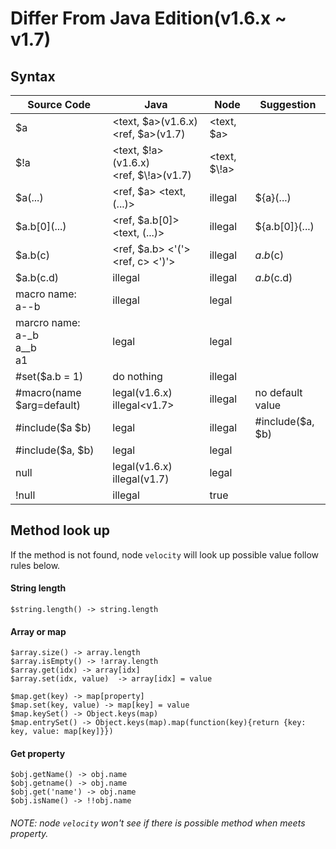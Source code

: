 # Differ From Java Edition(v1.6.x ~ v1.7)

## Syntax

Source Code | Java   | Node   | Suggestion
----------- | ------ | -------|------------
\$a | <text, $a>(v1.6.x)<br/><ref, \$a>(v1.7) | <text, \$a> |
$\!a | <text, $!a>(v1.6.x)<br/><ref, $\\!a>(v1.7) | <text, $\\!a> |
$a(...) | <ref, $a> <text, (...)> | illegal | ${a}(...)
$a.b\[0\](...) | <ref, $a.b[0]> <text, (...)> | illegal | ${a.b[0]}(...)
$a.b(c) | <ref, $a.b> <'('> <ref, c> <')'> | illegal | $a.b($c)
$a.b(c.d) | illegal | illegal | $a.b($c.d)
macro name:<br/>a--b| illegal | legal |
marcro name: <br/>a-_b<br/>a__b<br/>a1 | legal | legal
\#set($a.b = 1) | do nothing | illegal |
\#macro(name $arg=default) | legal(v1.6.x)<br/>illegal<v1.7> | illegal | no default value
\#include($a $b) | legal | illegal | \#include($a, $b)
\#include($a, $b) | legal | legal |
null | legal(v1.6.x)<br/>illegal(v1.7) | legal |
!null | illegal | true |

## Method look up

If the method is not found, node `velocity` will look up possible value follow rules below.

#### String length

```
$string.length() -> string.length
```

#### Array or map

```
$array.size() -> array.length
$array.isEmpty() -> !array.length
$array.get(idx) -> array[idx]
$array.set(idx, value)  -> array[idx] = value

$map.get(key) -> map[property]
$map.set(key, value) -> map[key] = value
$map.keySet() -> Object.keys(map)
$map.entrySet() -> Object.keys(map).map(function(key){return {key: key, value: map[key]}})
```

#### Get property

```
$obj.getName() -> obj.name
$obj.getname() -> obj.name
$obj.get('name') -> obj.name
$obj.isName() -> !!obj.name
```

###### NOTE: node `velocity` won't see if there is possible method when meets property.